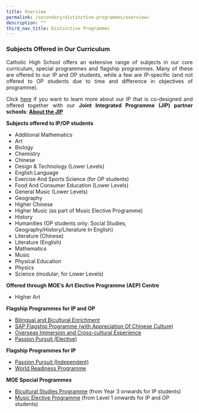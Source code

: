 ```yaml
---
title: Overview
permalink: /secondary/distinctive-programmes/overview/
description: ""
third_nav_title: Distinctive Programmes
---
```

### Subjects Offered in Our Curriculum
<style>
p {text-align: justify;}
</style>
Catholic High School offers an extensive range of subjects in our core curriculum, special programmes and flagship programmes. Many of these are offered to our IP and OP students, while a few are IP-specific (and not offered to OP students due to time and difference in objectives of programme).

Click [here](https://staging.d26k7rl81eo6rb.amplifyapp.com/dual-track-curriculum/Integrated-Programme/overview/) if you want to learn more about our IP that is co-designed and offered together with our **Joint Integrated Programme (JIP) partner schools**: **[About the JIP](https://staging.d26k7rl81eo6rb.amplifyapp.com/dual-track-curriculum/Integrated-Programme/overview/)**

**Subjects offered to IP/OP students** 

*   Additional Mathematics
*   Art
*   Biology
*   Chemistry
*   Chinese
*   Design & Technology (Lower Levels)
*   English Language
*   Exercise And Sports Science (for OP students)
*   Food And Consumer Education (Lower Levels)
*   General Music (Lower Levels)
*   Geography
*   Higher Chinese
*   Higher Music (as part of Music Elective Programme)
*   History
*   Humanities (OP students only: Social Studies, Geography/History/Literature In English)
*   Literature (Chinese)
*   Literature (English)
*   Mathematics
*   Music
*   Physical Education
*   Physics
*   Science (modular; for Lower Levels)

**Offered through MOE’s Art Elective Programme (AEP) Centre**

*   Higher Art

**Flagship Programmes for IP and OP**

*   [Bilingual and Bicultural Enrichment](https://staging.d26k7rl81eo6rb.amplifyapp.com/sap-flagship-programme/)
*   [SAP Flagship Programme (with Appreciation Of Chinese Culture)](https://staging.d26k7rl81eo6rb.amplifyapp.com/sap-flagship-programme/)
*   [Overseas Immersion and Cross-cultural Experience](https://staging.d26k7rl81eo6rb.amplifyapp.com/secondary/Distinctive-Programmes/passion-pursuit/elective/)
*   [Passion Pursuit (Elective)](https://staging.d26k7rl81eo6rb.amplifyapp.com/secondary/Distinctive-Programmes/passion-pursuit/elective/)

**Flagship Programmes for IP**

*   [Passion Pursuit (Independent)](https://staging.d26k7rl81eo6rb.amplifyapp.com/secondary/Distinctive-Programmes/passion-pursuit/independent/)
*   [World Readiness Programme](https://staging.d26k7rl81eo6rb.amplifyapp.com/secondary/Distinctive-Programmes/world-readiness-programme/)

**MOE Special Programmes**

*   [Bicultural Studies Programme](https://staging.d26k7rl81eo6rb.amplifyapp.com/secondary/Talent-Development/bicultural-studies-programme/) (from Year 3 onwards for IP students)
*   [Music Elective Programme](https://staging.d26k7rl81eo6rb.amplifyapp.com/secondary/Talent-Development/music-elective-programme/) (from Level 1 onwards for IP and OP students)